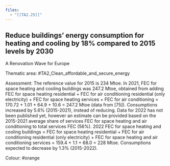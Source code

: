 ```yaml
---
files:
  - "[[TA2.25]]"
---
```

## Reduce buildings’ energy consumption for heating and cooling by 18% compared to 2015 levels by 2030
A Renovation Wave for Europe

Thematic area: #TA2_Clean_affordable_and_secure_energy

Assessment: The reference value for 2015 is 234 Mtoe. In 2021, FEC for space heating and cooling buildings was 247.2 Mtoe, obtained from adding FEC for space heating residential + FEC for air conditioning residential (only electricity) + FEC for space heating services + FEC for air conditioning = 170.72 + 1.01 + 64.9 + 10.6 = 247.2 Mtoe (data from [75]). Consumptions increased by 5.6% (2015-2021), instead of reducing.
Data for 2022 has not been published yet, however an estimate can be provided based on the 2015-2021 average share of services FEC for space heating and air conditioning to total services FEC (56%).
2022 FEC for space heating and cooling buildings = FEC for space heating residential + FEC for air conditioning residential (only electricity) + FEC for space heating and air conditioning services = 159.4 + 1.1 + 68.0 = 228 Mtoe. Consumptions expected to decrease by 1.3% (2015-2022).

Colour: #orange